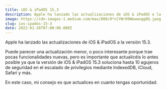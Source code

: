 ```yaml
---
title: iOS & iPadOS 15.3
description: Apple ha lanzado las actualizaciones de iOS & iPadOS a la version 15.3
image: https://cdn-images-1.medium.com/max/800/0*cCYWr09Wewwoqg8Q.jpeg
slug: ios-ipados-15-3
date: 2022-01-26T07:00:00.000Z
---
```


Apple ha lanzado las actualizaciones de iOS & iPadOS a la versión 15.3.

Puede parecer una actualización menor, o poco interesante porque trae pocas funcionalidades nuevas, pero es importante que actualicéis lo antes posible ya que la versión de iOS & iPadOS 15.3 soluciona hasta 10 agujeros de seguridad en el escalado de privilegios mediante IndexedDB, iCloud, Safari y más.

En este caso, mi consejo es que actualices en cuanto tengas oportunidad.
